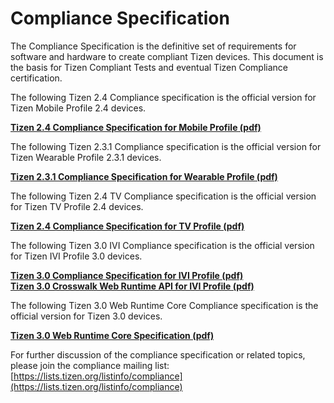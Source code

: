 # Compliance Specification

The Compliance Specification is the definitive set of requirements for software and hardware to create compliant Tizen devices. This document is the basis for Tizen Compliant Tests and eventual Tizen Compliance certification.



The following Tizen 2.4 Compliance specification is the official version for Tizen Mobile Profile 2.4 devices.

[**Tizen 2.4 Compliance Specification for Mobile Profile (pdf)**](media/tizen-2.4-compliance-specification-for-mobile-profile-v1.0.pdf)



The following Tizen 2.3.1 Compliance specification is the official version for Tizen Wearable Profile 2.3.1 devices.

[**Tizen 2.3.1 Compliance Specification for Wearable Profile (pdf)**](media/tizen-2.3.1-compliance-specification-for-wearable-profile-v1.0.pdf)



The following Tizen 2.4 TV Compliance specification is the official version for Tizen TV Profile 2.4 devices.

[**Tizen 2.4 Compliance Specification for TV Profile (pdf)**](media/tizen-2.4-compliance-specification-for-tv-profile-v1.0.pdf)



The following Tizen 3.0 IVI Compliance specification is the official version for Tizen IVI Profile 3.0 devices.

[**Tizen 3.0 Compliance Specification for IVI Profile (pdf)**](media/tizen-3.0-compliance-specification-for-ivi-profile-v1.0_1.pdf)  
[**Tizen 3.0 Crosswalk Web Runtime API for IVI Profile (pdf)**](media/tizen-3.0-crosswalk-apis-for_ivi-v1.0_0.pdf)



The following Tizen 3.0 Web Runtime Core Compliance specification is the official version for Tizen 3.0 devices.

[**Tizen 3.0 Web Runtime Core Specification (pdf)**](media/tizen-3.0-wrt-core-spec.pdf)



For further discussion of the compliance specification or related topics, please join the compliance mailing list: [https://lists.tizen.org/listinfo/compliance](https://lists.tizen.org/listinfo/compliance)
